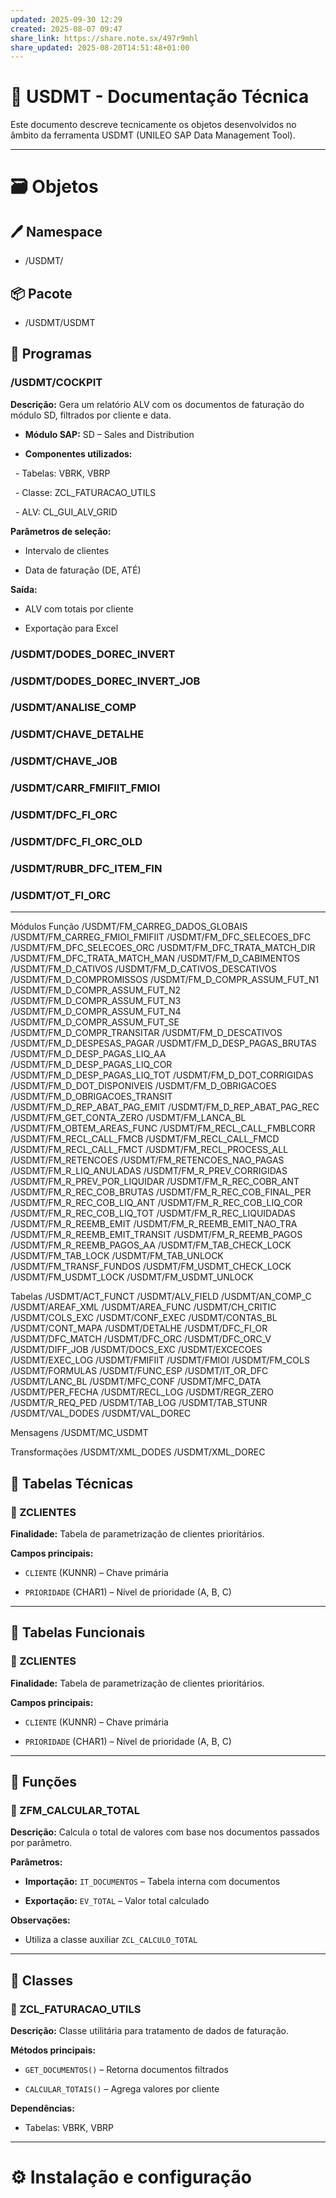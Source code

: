 ```yaml
---
updated: 2025-09-30 12:29
created: 2025-08-07 09:47
share_link: https://share.note.sx/497r9mhl
share_updated: 2025-08-20T14:51:48+01:00
---
```

# 📘 USDMT - Documentação Técnica

  
Este documento descreve tecnicamente os objetos desenvolvidos no âmbito da ferramenta USDMT (UNILEO SAP Data Management Tool).
  

---

# 🗃️ Objetos

## 🖊️ Namespace
  - /USDMT/

## 📦 Pacote
- /USDMT/USDMT

## 📂 Programas

### /USDMT/COCKPIT

  
**Descrição:** Gera um relatório ALV com os documentos de faturação do módulo SD, filtrados por cliente e data.


- **Módulo SAP:** SD – Sales and Distribution

- **Componentes utilizados:**

  - Tabelas: VBRK, VBRP

  - Classe: ZCL_FATURACAO_UTILS

  - ALV: CL_GUI_ALV_GRID

  

**Parâmetros de seleção:**

- Intervalo de clientes

- Data de faturação (DE, ATÉ)

  

**Saída:**

- ALV com totais por cliente

- Exportação para Excel


### /USDMT/DODES_DOREC_INVERT

### /USDMT/DODES_DOREC_INVERT_JOB

### /USDMT/ANALISE_COMP

### /USDMT/CHAVE_DETALHE

### /USDMT/CHAVE_JOB

### /USDMT/CARR_FMIFIIT_FMIOI

### /USDMT/DFC_FI_ORC

### /USDMT/DFC_FI_ORC_OLD

### /USDMT/RUBR_DFC_ITEM_FIN

### /USDMT/OT_FI_ORC



---
Módulos Função
/USDMT/FM_CARREG_DADOS_GLOBAIS
/USDMT/FM_CARREG_FMIOI_FMIFIIT
/USDMT/FM_DFC_SELECOES_DFC
/USDMT/FM_DFC_SELECOES_ORC
/USDMT/FM_DFC_TRATA_MATCH_DIR
/USDMT/FM_DFC_TRATA_MATCH_MAN
/USDMT/FM_D_CABIMENTOS
/USDMT/FM_D_CATIVOS
/USDMT/FM_D_CATIVOS_DESCATIVOS
/USDMT/FM_D_COMPROMISSOS
/USDMT/FM_D_COMPR_ASSUM_FUT_N1
/USDMT/FM_D_COMPR_ASSUM_FUT_N2
/USDMT/FM_D_COMPR_ASSUM_FUT_N3
/USDMT/FM_D_COMPR_ASSUM_FUT_N4
/USDMT/FM_D_COMPR_ASSUM_FUT_SE
/USDMT/FM_D_COMPR_TRANSITAR
/USDMT/FM_D_DESCATIVOS
/USDMT/FM_D_DESPESAS_PAGAR
/USDMT/FM_D_DESP_PAGAS_BRUTAS
/USDMT/FM_D_DESP_PAGAS_LIQ_AA
/USDMT/FM_D_DESP_PAGAS_LIQ_COR
/USDMT/FM_D_DESP_PAGAS_LIQ_TOT
/USDMT/FM_D_DOT_CORRIGIDAS
/USDMT/FM_D_DOT_DISPONIVEIS
/USDMT/FM_D_OBRIGACOES
/USDMT/FM_D_OBRIGACOES_TRANSIT
/USDMT/FM_D_REP_ABAT_PAG_EMIT
/USDMT/FM_D_REP_ABAT_PAG_REC
/USDMT/FM_GET_CONTA_ZERO
/USDMT/FM_LANCA_BL
/USDMT/FM_OBTEM_AREAS_FUNC
/USDMT/FM_RECL_CALL_FMBLCORR
/USDMT/FM_RECL_CALL_FMCB
/USDMT/FM_RECL_CALL_FMCD
/USDMT/FM_RECL_CALL_FMCT
/USDMT/FM_RECL_PROCESS_ALL
/USDMT/FM_RETENCOES
/USDMT/FM_RETENCOES_NAO_PAGAS
/USDMT/FM_R_LIQ_ANULADAS
/USDMT/FM_R_PREV_CORRIGIDAS
/USDMT/FM_R_PREV_POR_LIQUIDAR
/USDMT/FM_R_REC_COBR_ANT
/USDMT/FM_R_REC_COB_BRUTAS
/USDMT/FM_R_REC_COB_FINAL_PER
/USDMT/FM_R_REC_COB_LIQ_ANT
/USDMT/FM_R_REC_COB_LIQ_COR
/USDMT/FM_R_REC_COB_LIQ_TOT
/USDMT/FM_R_REC_LIQUIDADAS
/USDMT/FM_R_REEMB_EMIT
/USDMT/FM_R_REEMB_EMIT_NAO_TRA
/USDMT/FM_R_REEMB_EMIT_TRANSIT
/USDMT/FM_R_REEMB_PAGOS
/USDMT/FM_R_REEMB_PAGOS_AA
/USDMT/FM_TAB_CHECK_LOCK
/USDMT/FM_TAB_LOCK
/USDMT/FM_TAB_UNLOCK
/USDMT/FM_TRANSF_FUNDOS
/USDMT/FM_USDMT_CHECK_LOCK
/USDMT/FM_USDMT_LOCK
/USDMT/FM_USDMT_UNLOCK


 
 
 Tabelas
/USDMT/ACT_FUNCT
/USDMT/ALV_FIELD
/USDMT/AN_COMP_C
/USDMT/AREAF_XML
/USDMT/AREA_FUNC
/USDMT/CH_CRITIC
/USDMT/COLS_EXC
/USDMT/CONF_EXEC
/USDMT/CONTAS_BL
/USDMT/CONT_MAPA
/USDMT/DETALHE
/USDMT/DFC_FI_OR
/USDMT/DFC_MATCH
/USDMT/DFC_ORC
/USDMT/DFC_ORC_V
/USDMT/DIFF_JOB
/USDMT/DOCS_EXC
/USDMT/EXCECOES
/USDMT/EXEC_LOG
/USDMT/FMIFIIT
/USDMT/FMIOI
/USDMT/FM_COLS
/USDMT/FORMULAS
/USDMT/FUNC_ESP
/USDMT/IT_OR_DFC
/USDMT/LANC_BL
/USDMT/MFC_CONF
/USDMT/MFC_DATA
/USDMT/PER_FECHA
/USDMT/RECL_LOG
/USDMT/REGR_ZERO
/USDMT/R_REQ_PED
/USDMT/TAB_LOG
/USDMT/TAB_STUNR
/USDMT/VAL_DODES
/USDMT/VAL_DOREC

Mensagens
/USDMT/MC_USDMT

Transformações
/USDMT/XML_DODES
/USDMT/XML_DOREC

## 📂 Tabelas Técnicas

  

### 🔹 ZCLIENTES

  

**Finalidade:** Tabela de parametrização de clientes prioritários.

  

**Campos principais:**

- `CLIENTE` (KUNNR) – Chave primária

- `PRIORIDADE` (CHAR1) – Nível de prioridade (A, B, C)

  

---


## 📂 Tabelas Funcionais

  

### 🔹 ZCLIENTES

  

**Finalidade:** Tabela de parametrização de clientes prioritários.

  

**Campos principais:**

- `CLIENTE` (KUNNR) – Chave primária

- `PRIORIDADE` (CHAR1) – Nível de prioridade (A, B, C)

  

---

  

## 📂 Funções

  

### 🔹 ZFM_CALCULAR_TOTAL

  

**Descrição:** Calcula o total de valores com base nos documentos passados por parâmetro.

  

**Parâmetros:**

- **Importação:** `IT_DOCUMENTOS` – Tabela interna com documentos

- **Exportação:** `EV_TOTAL` – Valor total calculado

  

**Observações:**

- Utiliza a classe auxiliar `ZCL_CALCULO_TOTAL`

  

---

  

## 📂 Classes

  

### 🔹 ZCL_FATURACAO_UTILS

  

**Descrição:** Classe utilitária para tratamento de dados de faturação.

  

**Métodos principais:**

- `GET_DOCUMENTOS()` – Retorna documentos filtrados

- `CALCULAR_TOTAIS()` – Agrega valores por cliente

  

**Dependências:**

- Tabelas: VBRK, VBRP

  

---


# ⚙️ Instalação e configuração

